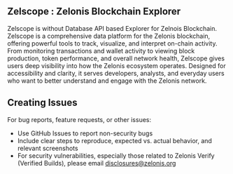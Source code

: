 ## Zelscope : Zelonis Blockchain Explorer 
Zelscope is without Database API based Explorer for Zelnois Blockchain. Zelscope is a comprehensive data platform for the Zelonis blockchain, offering powerful tools to track, visualize, and interpret on-chain activity. From monitoring transactions and wallet activity to viewing block production, token performance, and overall network health, Zelscope gives users deep visibility into how the Zelonis ecosystem operates. Designed for accessibility and clarity, it serves developers, analysts, and everyday users who want to better understand and engage with the Zelonis network.

## Creating Issues
For bug reports, feature requests, or other issues:

- Use GitHub Issues to report non-security bugs
- Include clear steps to reproduce, expected vs. actual behavior, and relevant screenshots
- For security vulnerabilities, especially those related to Zelonis Verify (Verified Builds), please email disclosures@zelonis.org
